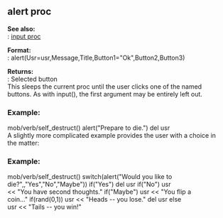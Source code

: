 ## alert proc    
**See also:**    
:   [input proc](/proc/input)    
<!-- -->    
**Format:**    
:   alert(Usr=usr,Message,Title,Button1=\"Ok\",Button2,Button3)    
<!-- -->    
**Returns:**    
:   Selected button    
This sleeps the current proc until the user clicks one of the named    
buttons. As with input(), the first argument may be entirely left out.    
### Example:    
mob/verb/self_destruct() alert(\"Prepare to die.\") del usr    
A slightly more complicated example provides the user with a choice in    
the matter:    
### Example:    
mob/verb/self_destruct() switch(alert(\"Would you like to    
die?\",,\"Yes\",\"No\",\"Maybe\")) if(\"Yes\") del usr if(\"No\") usr    
\<\< \"You have second thoughts.\" if(\"Maybe\") usr \<\< \"You flip a    
coin\...\" if(rand(0,1)) usr \<\< \"Heads \-- you lose.\" del usr else    
usr \<\< \"Tails \-- you win!\"  